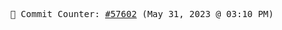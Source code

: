 <p align="center">
    <samp>
        📮 Commit Counter: <a href="https://github.com/Javascript-void0/Javascript-void0/commits/main">#57602</a> (May 31, 2023 @ 03:10 PM)
    </samp>
</p>